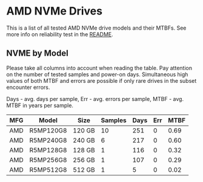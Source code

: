 AMD NVMe Drives
===============

This is a list of all tested AMD NVMe drive models and their MTBFs. See more
info on reliability test in the [README](https://github.com/linuxhw/SMART).

NVME by Model
------------

Please take all columns into account when reading the table. Pay attention on the
number of tested samples and power-on days. Simultaneous high values of both MTBF
and errors are possible if only rare drives in the subset encounter errors.

Days - avg. days per sample,
Err  - avg. errors per sample,
MTBF - avg. MTBF in years per sample.

| MFG       | Model              | Size   | Samples | Days  | Err   | MTBF |
|-----------|--------------------|--------|---------|-------|-------|------|
| AMD       | R5MP120G8          | 120 GB | 10      | 251   | 0     | 0.69   |
| AMD       | R5MP240G8          | 240 GB | 6       | 217   | 0     | 0.60   |
| AMD       | R5MP128G8          | 128 GB | 1       | 116   | 0     | 0.32   |
| AMD       | R5MP256G8          | 256 GB | 1       | 107   | 0     | 0.29   |
| AMD       | R5MP512G8          | 512 GB | 1       | 5     | 0     | 0.02   |
